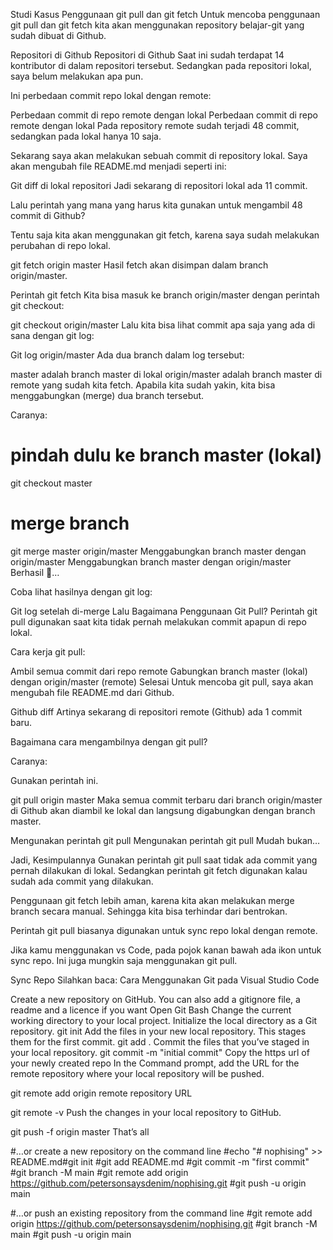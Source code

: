 Studi Kasus Penggunaan git pull dan git fetch
Untuk mencoba penggunaan git pull dan git fetch kita akan menggunakan repository belajar-git yang sudah dibuat di Github.

Repositori di Github
Repositori di Github
Saat ini sudah terdapat 14 kontributor di dalam repositori tersebut. Sedangkan pada repositori lokal, saya belum melakukan apa pun.

Ini perbedaan commit repo lokal dengan remote:

Perbedaan commit di repo remote dengan lokal
Perbedaan commit di repo remote dengan lokal
Pada repository remote sudah terjadi 48 commit, sedangkan pada lokal hanya 10 saja.

Sekarang saya akan melakukan sebuah commit di repository lokal. Saya akan mengubah file README.md menjadi seperti ini:

Git diff di lokal repositori
Jadi sekarang di repositori lokal ada 11 commit.

Lalu perintah yang mana yang harus kita gunakan untuk mengambil 48 commit di Github?

Tentu saja kita akan menggunakan git fetch, karena saya sudah melakukan perubahan di repo lokal.

git fetch origin master
Hasil fetch akan disimpan dalam branch origin/master.

Perintah git fetch
Kita bisa masuk ke branch origin/master dengan perintah git checkout:

git checkout origin/master
Lalu kita bisa lihat commit apa saja yang ada di sana dengan git log:

Git log origin/master
Ada dua branch dalam log tersebut:

master adalah branch master di lokal
origin/master adalah branch master di remote yang sudah kita fetch.
Apabila kita sudah yakin, kita bisa menggabungkan (merge) dua branch tersebut.

Caranya:

# pindah dulu ke branch master (lokal)
git checkout master
# merge branch
git merge master origin/master
Menggabungkan branch master dengan origin/master
Menggabungkan branch master dengan origin/master
Berhasil 🎉…

Coba lihat hasilnya dengan git log:

Git log setelah di-merge
Lalu Bagaimana Penggunaan Git Pull?
Perintah git pull digunakan saat kita tidak pernah melakukan commit apapun di repo lokal.

Cara kerja git pull:

Ambil semua commit dari repo remote
Gabungkan branch master (lokal) dengan origin/master (remote)
Selesai
Untuk mencoba git pull, saya akan mengubah file README.md dari Github.

Github diff
Artinya sekarang di repositori remote (Github) ada 1 commit baru.

Bagaimana cara mengambilnya dengan git pull?

Caranya:

Gunakan perintah ini.

git pull origin master
Maka semua commit terbaru dari branch origin/master di Github akan diambil ke lokal dan langsung digabungkan dengan branch master.

Mengunakan perintah git pull
Mengunakan perintah git pull
Mudah bukan…

Jadi, Kesimpulannya
Gunakan perintah git pull saat tidak ada commit yang pernah dilakukan di lokal. Sedangkan perintah git fetch digunakan kalau sudah ada commit yang dilakukan.

Penggunaan git fetch lebih aman, karena kita akan melakukan merge branch secara manual. Sehingga kita bisa terhindar dari bentrokan.

Perintah git pull biasanya digunakan untuk sync repo lokal dengan remote.

Jika kamu menggunakan vs Code, pada pojok kanan bawah ada ikon untuk sync repo. Ini juga mungkin saja menggunakan git pull.

Sync Repo
Silahkan baca: Cara Menggunakan Git pada Visual Studio Code


Create a new repository on GitHub. You can also add a gitignore file, a readme and a licence if you want
 Open Git Bash
Change the current working directory to your local project.
Initialize the local directory as a Git repository.
git init
Add the files in your new local repository. This stages them for the first commit.
git add .
 Commit the files that you’ve staged in your local repository.
git commit -m "initial commit"
 Copy the https url of your newly created repo
In the Command prompt, add the URL for the remote repository where your local repository will be pushed.

git remote add origin remote repository URL

git remote -v
 Push the changes in your local repository to GitHub.

git push -f origin master
That’s all



#…or create a new repository on the command line
#echo "# nophising" >> README.md#git init
#git add README.md
#git commit -m "first commit"
#git branch -M main
#git remote add origin https://github.com/petersonsaysdenim/nophising.git
#git push -u origin main


#…or push an existing repository from the command line
#git remote add origin https://github.com/petersonsaysdenim/nophising.git
#git branch -M main
#git push -u origin main

